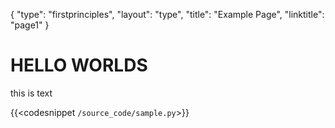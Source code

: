 {
    "type": "firstprinciples",
    "layout": "type",
    "title": "Example Page",
    "linktitle": "page1"
}

# HELLO WORLDS

this is text

{{<codesnippet `/source_code/sample.py`>}}